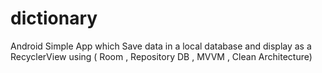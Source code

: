 # dictionary
Android Simple App which Save data in a local database and display as a RecyclerView using ( Room , Repository DB , MVVM , Clean Architecture) 
